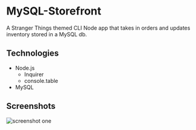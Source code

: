 # MySQL-Storefront

A Stranger Things themed CLI Node app that takes in orders and updates inventory stored in a MySQL db. 

## Technologies

- Node.js
    - Inquirer
    - console.table
- MySQL

## Screenshots

![screenshot one](/screenshots/1.jpg)
